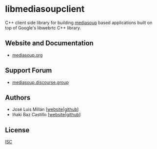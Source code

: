 # libmediasoupclient

C++ client side library for building [mediasoup][mediasoup-website] based applications built on top of Google's libwebrtc C++ library.



## Website and Documentation

* [mediasoup.org][mediasoup-website]


## Support Forum

* [mediasoup.discourse.group][mediasoup-discourse]


## Authors

* José Luis Millán [[website](https://jssip.net)|[github](https://github.com/jmillan/)]
* Iñaki Baz Castillo [[website](https://inakibaz.me)|[github](https://github.com/ibc/)]



## License

[ISC](./LICENSE)




[mediasoup-website]: https://mediasoup.org
[mediasoup-discourse]: https://mediasoup.discourse.group
